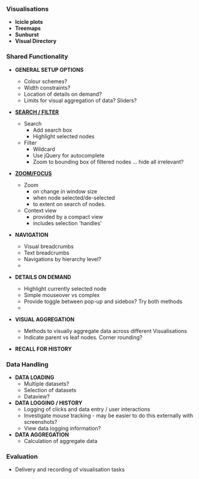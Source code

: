 

### Visualisations
 - **Icicle plots**
 - **Treemaps**
 - **Sunburst**
 - **Visual Directory**

### Shared Functionality
  - **GENERAL SETUP OPTIONS**
     - Colour schemes?
     - Width constraints?
     - Location of details on demand?
     - Limits for visual aggregation of data? Sliders?
  - **[SEARCH / FILTER](blog/search_filter)**
     - Search
        - Add search box
        - Highlight selected nodes  
     - Filter
        - Wildcard
        - Use jQuery for autocomplete
        - Zoom to bounding box of filtered nodes ... hide all irrelevant?
  - **[ZOOM/FOCUS](blog/zoom)**
     - Zoom
         - on change in window size
         - when node selected/de-selected
         - to extent on search of nodes.
     - Context view
         - provided by a compact view
         - includes selection 'handles'

  - **NAVIGATION**
    - Visual breadcrumbs
    - Text breadcrumbs
    - Navigations by hierarchy level?
    -
  - **DETAILS ON DEMAND**
     - Highlight currently selected node
     - Simple mouseover vs complex
     - Provide toggle between pop-up and sidebox? Try both methods   
     -
  - **VISUAL AGGREGATION**
     - Methods to visually aggregate data across different Visualisations
     - Indicate parent vs leaf nodes. Corner rounding?
     
  - **RECALL FOR HISTORY**

### Data Handling
  - **DATA LOADING**
     - Multiple datasets?
     - Selection of datasets
     - Dataview?
  - **DATA LOGGING / HISTORY**
     - Logging of clicks and data entry / user interactions
     - Investigate mouse tracking - may be easier to do this externally with screenshots?
     - View data logging information?
  - **DATA AGGREGATION**
     - Calculation of aggregate data

### Evaluation
   - Delivery and recording of visualisation tasks
